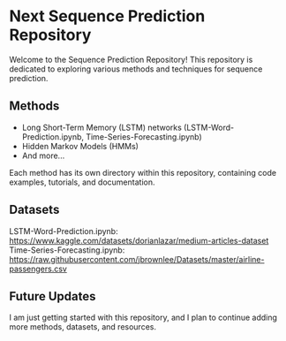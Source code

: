 # Next Sequence Prediction Repository

Welcome to the Sequence Prediction Repository! This repository is dedicated to exploring various methods and techniques for sequence prediction. 

## Methods
- Long Short-Term Memory (LSTM) networks (LSTM-Word-Prediction.ipynb, Time-Series-Forecasting.ipynb)
- Hidden Markov Models (HMMs)
- And more...

Each method has its own directory within this repository, containing code examples, tutorials, and documentation.

## Datasets
LSTM-Word-Prediction.ipynb: https://www.kaggle.com/datasets/dorianlazar/medium-articles-dataset  <br>
Time-Series-Forecasting.ipynb: https://raw.githubusercontent.com/jbrownlee/Datasets/master/airline-passengers.csv
## Future Updates

I am just getting started with this repository, and I plan to continue adding more methods, datasets, and resources.

